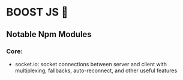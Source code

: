 # BOOST JS 🚀 #

## Notable Npm Modules ##
### Core: ###
  * socket.io: socket connections between server and client with multiplexing, fallbacks, auto-reconnect, and other useful features
